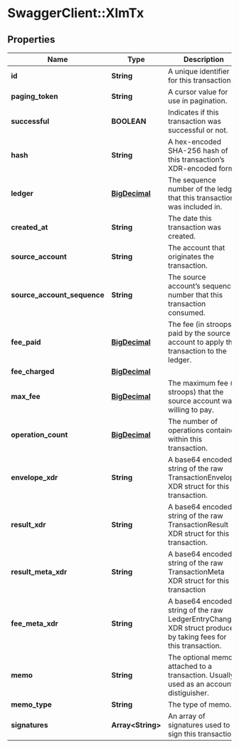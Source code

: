 # SwaggerClient::XlmTx

## Properties
Name | Type | Description | Notes
------------ | ------------- | ------------- | -------------
**id** | **String** | A unique identifier for this transaction. | [optional] 
**paging_token** | **String** | A cursor value for use in pagination. | [optional] 
**successful** | **BOOLEAN** | Indicates if this transaction was successful or not. | [optional] 
**hash** | **String** | A hex-encoded SHA-256 hash of this transaction’s XDR-encoded form. | [optional] 
**ledger** | [**BigDecimal**](BigDecimal.md) | The sequence number of the ledger that this transaction was included in. | [optional] 
**created_at** | **String** | The date this transaction was created. | [optional] 
**source_account** | **String** | The account that originates the transaction. | [optional] 
**source_account_sequence** | **String** | The source account’s sequence number that this transaction consumed. | [optional] 
**fee_paid** | [**BigDecimal**](BigDecimal.md) | The fee (in stroops) paid by the source account to apply this transaction to the ledger. | [optional] 
**fee_charged** | [**BigDecimal**](BigDecimal.md) |  | [optional] 
**max_fee** | [**BigDecimal**](BigDecimal.md) | The maximum fee (in stroops) that the source account was willing to pay. | [optional] 
**operation_count** | [**BigDecimal**](BigDecimal.md) | The number of operations contained within this transaction. | [optional] 
**envelope_xdr** | **String** | A base64 encoded string of the raw TransactionEnvelope XDR struct for this transaction. | [optional] 
**result_xdr** | **String** | A base64 encoded string of the raw TransactionResult XDR struct for this transaction. | [optional] 
**result_meta_xdr** | **String** | A base64 encoded string of the raw TransactionMeta XDR struct for this transaction | [optional] 
**fee_meta_xdr** | **String** | A base64 encoded string of the raw LedgerEntryChanges XDR struct produced by taking fees for this transaction. | [optional] 
**memo** | **String** | The optional memo attached to a transaction. Usually used as an account distiguisher. | [optional] 
**memo_type** | **String** | The type of memo. | [optional] 
**signatures** | **Array&lt;String&gt;** | An array of signatures used to sign this transaction. | [optional] 

